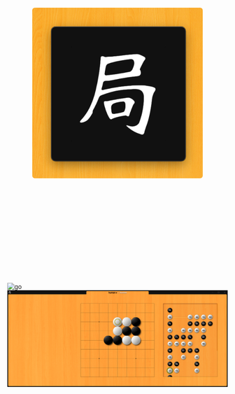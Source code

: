 

<p align="center">
  <img src="https://raw.githubusercontent.com/monsterkodi/go/master/img/icon.png" width="390px" height="390px" style="margin-bottom:160px; border-radius:6px;"/>
</p>
<p>&nbsp;</p>
<p>&nbsp;</p>

![go](img/go.png)
![varee](img/varee.png)